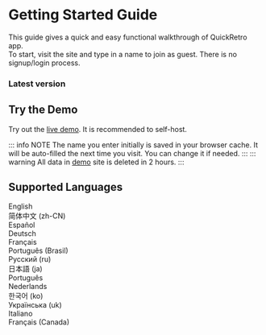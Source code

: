 # Getting Started Guide

This guide gives a quick and easy functional walkthrough of QuickRetro app.\
To start, visit the site and type in a name to join as guest. There is no signup/login process.

### Latest version <Badge type="tip" text="v1.5.0" />

## Try the Demo
Try out the [live demo](https://demo.quickretro.app). It is recommended to self-host.

::: info NOTE
The name you enter initially is saved in your browser cache. It will be auto-filled the next time you visit. You can change it if needed.
:::
::: warning
All data in [demo](https://demo.quickretro.app) site is deleted in 2 hours.
:::

## Supported Languages
English\
简体中文 (zh-CN) <Badge type="info" text="No PDF download. Only Print option." />\
Español\
Deutsch\
Français\
Português (Brasil)\
Русский (ru) <Badge type="info" text="No PDF download. Only Print option." />\
日本語 (ja) <Badge type="info" text="No PDF download. Only Print option." />\
Português\
Nederlands\
한국어 (ko) <Badge type="info" text="No PDF download. Only Print option." />\
Українська (uk) <Badge type="info" text="No PDF download. Only Print option." />\
Italiano\
Français (Canada)